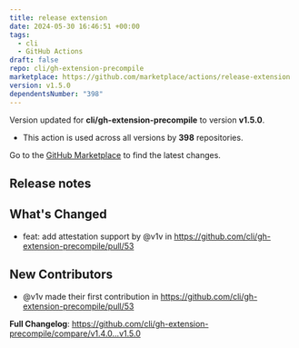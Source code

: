 ```yaml
---
title: release extension
date: 2024-05-30 16:46:51 +00:00
tags:
  - cli
  - GitHub Actions
draft: false
repo: cli/gh-extension-precompile
marketplace: https://github.com/marketplace/actions/release-extension
version: v1.5.0
dependentsNumber: "398"
---
```



Version updated for **cli/gh-extension-precompile** to version **v1.5.0**.
- This action is used across all versions by **398** repositories.

Go to the [GitHub Marketplace](https://github.com/marketplace/actions/release-extension) to find the latest changes.

## Release notes

## What's Changed
* feat: add attestation support by @v1v in https://github.com/cli/gh-extension-precompile/pull/53

## New Contributors
* @v1v made their first contribution in https://github.com/cli/gh-extension-precompile/pull/53

**Full Changelog**: https://github.com/cli/gh-extension-precompile/compare/v1.4.0...v1.5.0
